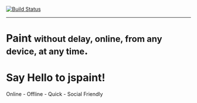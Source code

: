 [![Build Status](https://travis-ci.org/IAmAnubhavSaini/jspaint.svg)](https://travis-ci.org/IAmAnubhavSaini/jspaint)

<hr />

<h1>Paint <small>without delay, online, from any device, at any time</small>.</h1>

<h1>Say Hello to jspaint!</h1>
<p>Online - Offline - Quick - Social Friendly</p>
